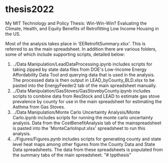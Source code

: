 # thesis2022
My MIT Technology and Policy Thesis: Win-Win-Win? Evaluating the Climate, Health, and Equity Benefits of Retrofitting Low Income Housing in the US.

Most of the analysis takes place in 'EERetrofitSummary.xlsx'. This is referred to as the main spreadsheet. In addition there are various folders, some of which include supporting scripts, detailed below:

1) ../Data Manipulation/LeadDataProcessing.ipynb includes scripts for taking zipped by state data files from DOE's Low-Income Energy Affordability Data Tool and querying data that is used in the analysis. The processed data is then output in LEAD_byCounty_BLD.xlsx to be pasted into the EnergyFeeder2 tab of the main spreadsheet manually.
2) ../Data Manipulation/GasStoves/GasStovebyCounty.ipynb includes scripts to combine data from ResStock and LEAD to estimate gas stove prevalence by county for use in the main spreadsheet for estimating the Asthma from Gas Stoves.
3) ../Data Manipulation/Monte Carlo Uncertainty Analysis/Monte Carlo.ipynb includes scripts for running the monte carlo uncertainty analysis. Data from the CostBenefitAnalysis tab of the mainspreadsheet is pasted into the 'MonteCarloInput.xlsx' spreadsheet to run this analysis. 
4) ../Figures/Figures.pynb includes scripts for generating county and state level heat maps among other figures from the County Data and State Data spreadsheets. The data from these spreadsheets is populated from the summary tabs of the main spreadsheet.
"# tppthesis" 
